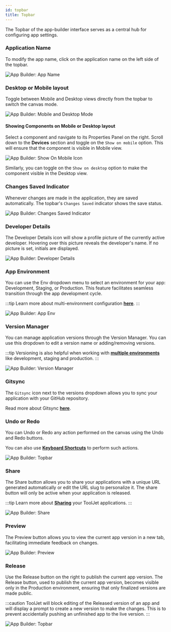 ```yaml
---
id: topbar
title: Topbar
---
```


The Topbar of the app-builder interface serves as a central hub for configuring app settings.

### Application Name

To modify the app name, click on the application name on the left side of the topbar.

<div style={{textAlign: 'center'}}>
    <img className="screenshot-full" src="/img/v2-beta/app-builder/toolbar/appnamenew-v2.png" alt="App Builder: App Name"/>
</div>

### Desktop or Mobile layout

Toggle between Mobile and Desktop views directly from the topbar to switch the canvas mode.

<div style={{textAlign: 'center'}}>
    <img className="screenshot-full" src="/img/v2-beta/app-builder/toolbar/mobiledesktopswitch.png" alt="App Builder: Mobile and Desktop Mode"/>
</div>

#### Showing Components on Mobile or Desktop layout

Select a component and navigate to its Properties Panel on the right. Scroll down to the **Devices** section and toggle on the `Show on mobile` option. This will ensure that the component is visible in Mobile view.

<div style={{textAlign: 'center'}}>
    <img className="screenshot-full" src="/img/v2-beta/app-builder/toolbar/showonmobile.png" alt="App Builder: Show On Mobile Icon"/>
</div>

Similarly, you can toggle on the `Show on desktop` option to make the component visible in the Desktop view.

### Changes Saved Indicator

Whenever changes are made in the application, they are saved automatically. The topbar's `Changes Saved` indicator shows the save status.

<div style={{textAlign: 'center'}}>
    <img className="screenshot-full" src="/img/v2-beta/app-builder/toolbar/changessaved-v2.png" alt="App Builder: Changes Saved Indicator"/>
</div>

### Developer Details

The Developer Details icon will show a profile picture of the currently active developer. Hovering over this picture reveals the developer's name. If no picture is set, initials are displayed.

<div style={{textAlign: 'center'}}>
    <img className="screenshot-full" src="/img/v2-beta/app-builder/toolbar/profile-v2.png" alt="App Builder: Developer Details"/>
</div>

### App Environment

You can use the Env dropdown menu to select an environment for your app: Development, Staging, or Production. This feature facilitates seamless transition through the app development cycle.

:::tip
Learn more about multi-environment configuration **[here](/docs/release-management/multi-environment/)**.
:::

<div style={{textAlign: 'center'}}>
    <img className="screenshot-full" src="/img/v2-beta/app-builder/toolbar/multienv.png" alt="App Builder: App Env"/>
</div>

### Version Manager

You can manage application versions through the Version Manager. You can use this dropdown to edit a version name or adding/removing versions.

:::tip
Versioning is also helpful when working with **[multiple environments](/docs/release-management/multi-environment/)** like development, staging and production.
:::

<div style={{textAlign: 'center'}}>
    <img className="screenshot-full" src="/img/v2-beta/app-builder/toolbar/versionsnew-v2.png" alt="App Builder: Version Manager"/>
</div>


### Gitsync
The `Gitsync` icon next to the versions dropdown allows you to sync your application with your GitHub repository.

Read more about Gitsync **[here](/docs/gitsync)**. 
### Undo or Redo

You can Undo or Redo any action performed on the canvas using the Undo and Redo buttons. 

You can also use **[Keyboard Shortcuts](/docs/tutorial/keyboard-shortcuts)** to perform such actions.

<div style={{textAlign: 'center'}}>
    <img className="screenshot-full" src="/img/v2-beta/app-builder/toolbar/undo-v3.png" alt="App Builder: Topbar"/>
</div>

### Share

The Share button allows you to share your applications with a unique URL generated automatically or edit the URL slug to personalize it. The share button will only be active when your application is released. 

:::tip
Learn more about **[Sharing](/docs/app-builder/share)** your ToolJet applications.
:::

<div style={{textAlign: 'center'}}>
    <img className="screenshot-full" src="/img/v2-beta/app-builder/toolbar/sharenew-v2.png" alt="App Builder: Share"/>
</div>

### Preview

The Preview button allows you to view the current app version in a new tab, facilitating immediate feedback on changes.

<div style={{textAlign: 'center'}}>
    <img className="screenshot-full" src="/img/v2-beta/app-builder/toolbar/previewnew-v2.png" alt="App Builder: Preview"/>
</div>

### Release

Use the Release button on the right to publish the current app version. The Release button, used to publish the current app version, becomes visible only in the Production environment, ensuring that only finalized versions are made public.

:::caution
ToolJet will block editing of the Released version of an app and will display a prompt to create a new version to make the changes. This is to prevent accidentally pushing an unfinished app to the live version.
:::

<div style={{textAlign: 'center'}}>
    <img className="screenshot-full" src="/img/v2-beta/app-builder/toolbar/releasenew-v2.png" alt="App Builder: Topbar"/>
</div>